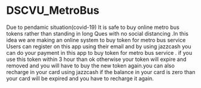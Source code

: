 # DSCVU_MetroBus
Due to pendamic situation(covid-19) It is safe to buy online metro bus tokens rather than standing in long Ques with no social distancing .In this idea we are making an online system to buy token for metro bus service Users can register on this app using their email and by using jazzcash you can do your payment in this app to buy token for metro bus service . if you use this token within 3 hour than ok otherwise your token will expire and removed and you will have to buy the new token again.you can also recharge in your card using jazzcash if the balance in your card is zero than your card will be expired and you have to recharge it again.
